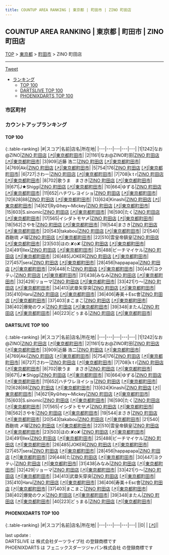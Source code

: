```yaml
---
title: COUNTUP AREA RANKING | 東京都 | 町田市 | ZINO 町田店
---
```

## COUNTUP AREA RANKING | 東京都 | 町田市 | ZINO 町田店

[TOP](/darts/rank/) > [東京都](/darts/rank/東京都/) > [町田市](/darts/rank/東京都/町田市/) > ZINO 町田店

___

<a href="https://twitter.com/share?ref_src=twsrc%5Etfw" data-text="COUNTUP AREA RANKING | 東京都町田市ZINO 町田店" class="twitter-share-button" data-hashtags="DARTSLIVE,PHOENIXDARTS,darts,ダーツ" data-show-count="false">Tweet</a>

* [ランキング](#カウントアップランキング)
    * [TOP 100](#top-100)
    * [DARTSLIVE TOP 100](#dartslive-top-100)
    * [PHOENIXDARTS TOP 100](#phoenixdarts-top-100)

### 市区町村

<ul>

</ul>

### カウントアップランキング

#### TOP 100



{:.table-ranking}
|#|スコア|名前|店名|所在地|
|---|---|---|---|---|
|1|1242|<span class="rank-name-dl">なお@ZINO</span>|<a href="/darts/rank/shops/b15ebae2b6670c4f0d9b047a20a7ba1e.html">ZINO 町田店</a> <a href="https://search.dartslive.com/jp/shop/b15ebae2b6670c4f0d9b047a20a7ba1e">[↗]</a>|<a href="/darts/rank/東京都/町田市">東京都町田市</a>|
|2|1161|<span class="rank-name-dl">なお@ZINO町田</span>|<a href="/darts/rank/shops/b15ebae2b6670c4f0d9b047a20a7ba1e.html">ZINO 町田店</a> <a href="https://search.dartslive.com/jp/shop/b15ebae2b6670c4f0d9b047a20a7ba1e">[↗]</a>|<a href="/darts/rank/東京都/町田市">東京都町田市</a>|
|3|909|<span class="rank-name-dl">近藤 浩二</span>|<a href="/darts/rank/shops/b15ebae2b6670c4f0d9b047a20a7ba1e.html">ZINO 町田店</a> <a href="https://search.dartslive.com/jp/shop/b15ebae2b6670c4f0d9b047a20a7ba1e">[↗]</a>|<a href="/darts/rank/東京都/町田市">東京都町田市</a>|
|4|769|<span class="rank-name-dl">Aki</span>|<a href="/darts/rank/shops/b15ebae2b6670c4f0d9b047a20a7ba1e.html">ZINO 町田店</a> <a href="https://search.dartslive.com/jp/shop/b15ebae2b6670c4f0d9b047a20a7ba1e">[↗]</a>|<a href="/darts/rank/東京都/町田市">東京都町田市</a>|
|5|754|<span class="rank-name-dl">176</span>|<a href="/darts/rank/shops/b15ebae2b6670c4f0d9b047a20a7ba1e.html">ZINO 町田店</a> <a href="https://search.dartslive.com/jp/shop/b15ebae2b6670c4f0d9b047a20a7ba1e">[↗]</a>|<a href="/darts/rank/東京都/町田市">東京都町田市</a>|
|6|727|<span class="rank-name-dl">さわー</span>|<a href="/darts/rank/shops/b15ebae2b6670c4f0d9b047a20a7ba1e.html">ZINO 町田店</a> <a href="https://search.dartslive.com/jp/shop/b15ebae2b6670c4f0d9b047a20a7ba1e">[↗]</a>|<a href="/darts/rank/東京都/町田市">東京都町田市</a>|
|7|708|<span class="rank-name-dl">k t r</span>|<a href="/darts/rank/shops/b15ebae2b6670c4f0d9b047a20a7ba1e.html">ZINO 町田店</a> <a href="https://search.dartslive.com/jp/shop/b15ebae2b6670c4f0d9b047a20a7ba1e">[↗]</a>|<a href="/darts/rank/東京都/町田市">東京都町田市</a>|
|8|702|<span class="rank-name-dl">歌うま　まさき</span>|<a href="/darts/rank/shops/b15ebae2b6670c4f0d9b047a20a7ba1e.html">ZINO 町田店</a> <a href="https://search.dartslive.com/jp/shop/b15ebae2b6670c4f0d9b047a20a7ba1e">[↗]</a>|<a href="/darts/rank/東京都/町田市">東京都町田市</a>|
|9|671|<span class="rank-name-dl">J★Shiggi</span>|<a href="/darts/rank/shops/b15ebae2b6670c4f0d9b047a20a7ba1e.html">ZINO 町田店</a> <a href="https://search.dartslive.com/jp/shop/b15ebae2b6670c4f0d9b047a20a7ba1e">[↗]</a>|<a href="/darts/rank/東京都/町田市">東京都町田市</a>|
|10|664|<span class="rank-name-dl">ゆずる</span>|<a href="/darts/rank/shops/b15ebae2b6670c4f0d9b047a20a7ba1e.html">ZINO 町田店</a> <a href="https://search.dartslive.com/jp/shop/b15ebae2b6670c4f0d9b047a20a7ba1e">[↗]</a>|<a href="/darts/rank/東京都/町田市">東京都町田市</a>|
|11|652|<span class="rank-name-dl">ハチワレヨイショ</span>|<a href="/darts/rank/shops/b15ebae2b6670c4f0d9b047a20a7ba1e.html">ZINO 町田店</a> <a href="https://search.dartslive.com/jp/shop/b15ebae2b6670c4f0d9b047a20a7ba1e">[↗]</a>|<a href="/darts/rank/東京都/町田市">東京都町田市</a>|
|12|628|<span class="rank-name-dl">88</span>|<a href="/darts/rank/shops/b15ebae2b6670c4f0d9b047a20a7ba1e.html">ZINO 町田店</a> <a href="https://search.dartslive.com/jp/shop/b15ebae2b6670c4f0d9b047a20a7ba1e">[↗]</a>|<a href="/darts/rank/東京都/町田市">東京都町田市</a>|
|13|624|<span class="rank-name-dl">Kinashi</span>|<a href="/darts/rank/shops/b15ebae2b6670c4f0d9b047a20a7ba1e.html">ZINO 町田店</a> <a href="https://search.dartslive.com/jp/shop/b15ebae2b6670c4f0d9b047a20a7ba1e">[↗]</a>|<a href="/darts/rank/東京都/町田市">東京都町田市</a>|
|14|621|<span class="rank-name-dl">Ry☮hey➵Mickey</span>|<a href="/darts/rank/shops/b15ebae2b6670c4f0d9b047a20a7ba1e.html">ZINO 町田店</a> <a href="https://search.dartslive.com/jp/shop/b15ebae2b6670c4f0d9b047a20a7ba1e">[↗]</a>|<a href="/darts/rank/東京都/町田市">東京都町田市</a>|
|15|603|<span class="rank-name-dl">S.sinomic</span>|<a href="/darts/rank/shops/b15ebae2b6670c4f0d9b047a20a7ba1e.html">ZINO 町田店</a> <a href="https://search.dartslive.com/jp/shop/b15ebae2b6670c4f0d9b047a20a7ba1e">[↗]</a>|<a href="/darts/rank/東京都/町田市">東京都町田市</a>|
|16|590|<span class="rank-name-dl">たく</span>|<a href="/darts/rank/shops/b15ebae2b6670c4f0d9b047a20a7ba1e.html">ZINO 町田店</a> <a href="https://search.dartslive.com/jp/shop/b15ebae2b6670c4f0d9b047a20a7ba1e">[↗]</a>|<a href="/darts/rank/東京都/町田市">東京都町田市</a>|
|17|565|<span class="rank-name-dl">イシダトモヤ〆</span>|<a href="/darts/rank/shops/b15ebae2b6670c4f0d9b047a20a7ba1e.html">ZINO 町田店</a> <a href="https://search.dartslive.com/jp/shop/b15ebae2b6670c4f0d9b047a20a7ba1e">[↗]</a>|<a href="/darts/rank/東京都/町田市">東京都町田市</a>|
|18|562|<span class="rank-name-dl">さやを</span>|<a href="/darts/rank/shops/b15ebae2b6670c4f0d9b047a20a7ba1e.html">ZINO 町田店</a> <a href="https://search.dartslive.com/jp/shop/b15ebae2b6670c4f0d9b047a20a7ba1e">[↗]</a>|<a href="/darts/rank/東京都/町田市">東京都町田市</a>|
|19|544|<span class="rank-name-dl">まさき</span>|<a href="/darts/rank/shops/b15ebae2b6670c4f0d9b047a20a7ba1e.html">ZINO 町田店</a> <a href="https://search.dartslive.com/jp/shop/b15ebae2b6670c4f0d9b047a20a7ba1e">[↗]</a>|<a href="/darts/rank/東京都/町田市">東京都町田市</a>|
|20|543|<span class="rank-name-dl">takabou</span>|<a href="/darts/rank/shops/b15ebae2b6670c4f0d9b047a20a7ba1e.html">ZINO 町田店</a> <a href="https://search.dartslive.com/jp/shop/b15ebae2b6670c4f0d9b047a20a7ba1e">[↗]</a>|<a href="/darts/rank/東京都/町田市">東京都町田市</a>|
|21|540|<span class="rank-name-dl">酉麩琉 〆瑠</span>|<a href="/darts/rank/shops/b15ebae2b6670c4f0d9b047a20a7ba1e.html">ZINO 町田店</a> <a href="https://search.dartslive.com/jp/shop/b15ebae2b6670c4f0d9b047a20a7ba1e">[↗]</a>|<a href="/darts/rank/東京都/町田市">東京都町田市</a>|
|22|510|<span class="rank-name-dl">雲皇帝鎮皇</span>|<a href="/darts/rank/shops/b15ebae2b6670c4f0d9b047a20a7ba1e.html">ZINO 町田店</a> <a href="https://search.dartslive.com/jp/shop/b15ebae2b6670c4f0d9b047a20a7ba1e">[↗]</a>|<a href="/darts/rank/東京都/町田市">東京都町田市</a>|
|23|503|<span class="rank-name-dl">ほの:✘‎o✘‎:</span>|<a href="/darts/rank/shops/b15ebae2b6670c4f0d9b047a20a7ba1e.html">ZINO 町田店</a> <a href="https://search.dartslive.com/jp/shop/b15ebae2b6670c4f0d9b047a20a7ba1e">[↗]</a>|<a href="/darts/rank/東京都/町田市">東京都町田市</a>|
|24|491|<span class="rank-name-dl">Ilex</span>|<a href="/darts/rank/shops/b15ebae2b6670c4f0d9b047a20a7ba1e.html">ZINO 町田店</a> <a href="https://search.dartslive.com/jp/shop/b15ebae2b6670c4f0d9b047a20a7ba1e">[↗]</a>|<a href="/darts/rank/東京都/町田市">東京都町田市</a>|
|25|488|<span class="rank-name-dl">ビーチマイケル</span>|<a href="/darts/rank/shops/b15ebae2b6670c4f0d9b047a20a7ba1e.html">ZINO 町田店</a> <a href="https://search.dartslive.com/jp/shop/b15ebae2b6670c4f0d9b047a20a7ba1e">[↗]</a>|<a href="/darts/rank/東京都/町田市">東京都町田市</a>|
|26|485|<span class="rank-name-dl">JOKER</span>|<a href="/darts/rank/shops/b15ebae2b6670c4f0d9b047a20a7ba1e.html">ZINO 町田店</a> <a href="https://search.dartslive.com/jp/shop/b15ebae2b6670c4f0d9b047a20a7ba1e">[↗]</a>|<a href="/darts/rank/東京都/町田市">東京都町田市</a>|
|27|457|<span class="rank-name-dl">sera</span>|<a href="/darts/rank/shops/b15ebae2b6670c4f0d9b047a20a7ba1e.html">ZINO 町田店</a> <a href="https://search.dartslive.com/jp/shop/b15ebae2b6670c4f0d9b047a20a7ba1e">[↗]</a>|<a href="/darts/rank/東京都/町田市">東京都町田市</a>|
|28|456|<span class="rank-name-dl">happapapa</span>|<a href="/darts/rank/shops/b15ebae2b6670c4f0d9b047a20a7ba1e.html">ZINO 町田店</a> <a href="https://search.dartslive.com/jp/shop/b15ebae2b6670c4f0d9b047a20a7ba1e">[↗]</a>|<a href="/darts/rank/東京都/町田市">東京都町田市</a>|
|29|448|<span class="rank-name-dl">た</span>|<a href="/darts/rank/shops/b15ebae2b6670c4f0d9b047a20a7ba1e.html">ZINO 町田店</a> <a href="https://search.dartslive.com/jp/shop/b15ebae2b6670c4f0d9b047a20a7ba1e">[↗]</a>|<a href="/darts/rank/東京都/町田市">東京都町田市</a>|
|30|447|<span class="rank-name-dl">ヨクテぃ</span>|<a href="/darts/rank/shops/b15ebae2b6670c4f0d9b047a20a7ba1e.html">ZINO 町田店</a> <a href="https://search.dartslive.com/jp/shop/b15ebae2b6670c4f0d9b047a20a7ba1e">[↗]</a>|<a href="/darts/rank/東京都/町田市">東京都町田市</a>|
|31|438|<span class="rank-name-dl">みなみ</span>|<a href="/darts/rank/shops/b15ebae2b6670c4f0d9b047a20a7ba1e.html">ZINO 町田店</a> <a href="https://search.dartslive.com/jp/shop/b15ebae2b6670c4f0d9b047a20a7ba1e">[↗]</a>|<a href="/darts/rank/東京都/町田市">東京都町田市</a>|
|32|429|<span class="rank-name-dl">リョーマ</span>|<a href="/darts/rank/shops/b15ebae2b6670c4f0d9b047a20a7ba1e.html">ZINO 町田店</a> <a href="https://search.dartslive.com/jp/shop/b15ebae2b6670c4f0d9b047a20a7ba1e">[↗]</a>|<a href="/darts/rank/東京都/町田市">東京都町田市</a>|
|33|421|<span class="rank-name-dl">り〜</span>|<a href="/darts/rank/shops/b15ebae2b6670c4f0d9b047a20a7ba1e.html">ZINO 町田店</a> <a href="https://search.dartslive.com/jp/shop/b15ebae2b6670c4f0d9b047a20a7ba1e">[↗]</a>|<a href="/darts/rank/東京都/町田市">東京都町田市</a>|
|34|413|<span class="rank-name-dl">武塁矢穿突</span>|<a href="/darts/rank/shops/b15ebae2b6670c4f0d9b047a20a7ba1e.html">ZINO 町田店</a> <a href="https://search.dartslive.com/jp/shop/b15ebae2b6670c4f0d9b047a20a7ba1e">[↗]</a>|<a href="/darts/rank/東京都/町田市">東京都町田市</a>|
|35|410|<span class="rank-name-dl">Haru</span>|<a href="/darts/rank/shops/b15ebae2b6670c4f0d9b047a20a7ba1e.html">ZINO 町田店</a> <a href="https://search.dartslive.com/jp/shop/b15ebae2b6670c4f0d9b047a20a7ba1e">[↗]</a>|<a href="/darts/rank/東京都/町田市">東京都町田市</a>|
|36|406|<span class="rank-name-dl">寿美＋Esc會</span>|<a href="/darts/rank/shops/b15ebae2b6670c4f0d9b047a20a7ba1e.html">ZINO 町田店</a> <a href="https://search.dartslive.com/jp/shop/b15ebae2b6670c4f0d9b047a20a7ba1e">[↗]</a>|<a href="/darts/rank/東京都/町田市">東京都町田市</a>|
|37|403|<span class="rank-name-dl">まこまこ</span>|<a href="/darts/rank/shops/b15ebae2b6670c4f0d9b047a20a7ba1e.html">ZINO 町田店</a> <a href="https://search.dartslive.com/jp/shop/b15ebae2b6670c4f0d9b047a20a7ba1e">[↗]</a>|<a href="/darts/rank/東京都/町田市">東京都町田市</a>|
|38|402|<span class="rank-name-dl">爆発のウメ</span>|<a href="/darts/rank/shops/b15ebae2b6670c4f0d9b047a20a7ba1e.html">ZINO 町田店</a> <a href="https://search.dartslive.com/jp/shop/b15ebae2b6670c4f0d9b047a20a7ba1e">[↗]</a>|<a href="/darts/rank/東京都/町田市">東京都町田市</a>|
|39|348|<span class="rank-name-dl">またん</span>|<a href="/darts/rank/shops/b15ebae2b6670c4f0d9b047a20a7ba1e.html">ZINO 町田店</a> <a href="https://search.dartslive.com/jp/shop/b15ebae2b6670c4f0d9b047a20a7ba1e">[↗]</a>|<a href="/darts/rank/東京都/町田市">東京都町田市</a>|
|40|223|<span class="rank-name-dl">どぅまる</span>|<a href="/darts/rank/shops/b15ebae2b6670c4f0d9b047a20a7ba1e.html">ZINO 町田店</a> <a href="https://search.dartslive.com/jp/shop/b15ebae2b6670c4f0d9b047a20a7ba1e">[↗]</a>|<a href="/darts/rank/東京都/町田市">東京都町田市</a>|


#### DARTSLIVE TOP 100



{:.table-ranking}
|#|スコア|名前|店名|所在地|
|---|---|---|---|---|
|1|1242|<span class="rank-name-dl">なお@ZINO</span>|<a href="/darts/rank/shops/b15ebae2b6670c4f0d9b047a20a7ba1e.html">ZINO 町田店</a> <a href="https://search.dartslive.com/jp/shop/b15ebae2b6670c4f0d9b047a20a7ba1e">[↗]</a>|<a href="/darts/rank/東京都/町田市">東京都町田市</a>|
|2|1161|<span class="rank-name-dl">なお@ZINO町田</span>|<a href="/darts/rank/shops/b15ebae2b6670c4f0d9b047a20a7ba1e.html">ZINO 町田店</a> <a href="https://search.dartslive.com/jp/shop/b15ebae2b6670c4f0d9b047a20a7ba1e">[↗]</a>|<a href="/darts/rank/東京都/町田市">東京都町田市</a>|
|3|909|<span class="rank-name-dl">近藤 浩二</span>|<a href="/darts/rank/shops/b15ebae2b6670c4f0d9b047a20a7ba1e.html">ZINO 町田店</a> <a href="https://search.dartslive.com/jp/shop/b15ebae2b6670c4f0d9b047a20a7ba1e">[↗]</a>|<a href="/darts/rank/東京都/町田市">東京都町田市</a>|
|4|769|<span class="rank-name-dl">Aki</span>|<a href="/darts/rank/shops/b15ebae2b6670c4f0d9b047a20a7ba1e.html">ZINO 町田店</a> <a href="https://search.dartslive.com/jp/shop/b15ebae2b6670c4f0d9b047a20a7ba1e">[↗]</a>|<a href="/darts/rank/東京都/町田市">東京都町田市</a>|
|5|754|<span class="rank-name-dl">176</span>|<a href="/darts/rank/shops/b15ebae2b6670c4f0d9b047a20a7ba1e.html">ZINO 町田店</a> <a href="https://search.dartslive.com/jp/shop/b15ebae2b6670c4f0d9b047a20a7ba1e">[↗]</a>|<a href="/darts/rank/東京都/町田市">東京都町田市</a>|
|6|727|<span class="rank-name-dl">さわー</span>|<a href="/darts/rank/shops/b15ebae2b6670c4f0d9b047a20a7ba1e.html">ZINO 町田店</a> <a href="https://search.dartslive.com/jp/shop/b15ebae2b6670c4f0d9b047a20a7ba1e">[↗]</a>|<a href="/darts/rank/東京都/町田市">東京都町田市</a>|
|7|708|<span class="rank-name-dl">k t r</span>|<a href="/darts/rank/shops/b15ebae2b6670c4f0d9b047a20a7ba1e.html">ZINO 町田店</a> <a href="https://search.dartslive.com/jp/shop/b15ebae2b6670c4f0d9b047a20a7ba1e">[↗]</a>|<a href="/darts/rank/東京都/町田市">東京都町田市</a>|
|8|702|<span class="rank-name-dl">歌うま　まさき</span>|<a href="/darts/rank/shops/b15ebae2b6670c4f0d9b047a20a7ba1e.html">ZINO 町田店</a> <a href="https://search.dartslive.com/jp/shop/b15ebae2b6670c4f0d9b047a20a7ba1e">[↗]</a>|<a href="/darts/rank/東京都/町田市">東京都町田市</a>|
|9|671|<span class="rank-name-dl">J★Shiggi</span>|<a href="/darts/rank/shops/b15ebae2b6670c4f0d9b047a20a7ba1e.html">ZINO 町田店</a> <a href="https://search.dartslive.com/jp/shop/b15ebae2b6670c4f0d9b047a20a7ba1e">[↗]</a>|<a href="/darts/rank/東京都/町田市">東京都町田市</a>|
|10|664|<span class="rank-name-dl">ゆずる</span>|<a href="/darts/rank/shops/b15ebae2b6670c4f0d9b047a20a7ba1e.html">ZINO 町田店</a> <a href="https://search.dartslive.com/jp/shop/b15ebae2b6670c4f0d9b047a20a7ba1e">[↗]</a>|<a href="/darts/rank/東京都/町田市">東京都町田市</a>|
|11|652|<span class="rank-name-dl">ハチワレヨイショ</span>|<a href="/darts/rank/shops/b15ebae2b6670c4f0d9b047a20a7ba1e.html">ZINO 町田店</a> <a href="https://search.dartslive.com/jp/shop/b15ebae2b6670c4f0d9b047a20a7ba1e">[↗]</a>|<a href="/darts/rank/東京都/町田市">東京都町田市</a>|
|12|628|<span class="rank-name-dl">88</span>|<a href="/darts/rank/shops/b15ebae2b6670c4f0d9b047a20a7ba1e.html">ZINO 町田店</a> <a href="https://search.dartslive.com/jp/shop/b15ebae2b6670c4f0d9b047a20a7ba1e">[↗]</a>|<a href="/darts/rank/東京都/町田市">東京都町田市</a>|
|13|624|<span class="rank-name-dl">Kinashi</span>|<a href="/darts/rank/shops/b15ebae2b6670c4f0d9b047a20a7ba1e.html">ZINO 町田店</a> <a href="https://search.dartslive.com/jp/shop/b15ebae2b6670c4f0d9b047a20a7ba1e">[↗]</a>|<a href="/darts/rank/東京都/町田市">東京都町田市</a>|
|14|621|<span class="rank-name-dl">Ry☮hey➵Mickey</span>|<a href="/darts/rank/shops/b15ebae2b6670c4f0d9b047a20a7ba1e.html">ZINO 町田店</a> <a href="https://search.dartslive.com/jp/shop/b15ebae2b6670c4f0d9b047a20a7ba1e">[↗]</a>|<a href="/darts/rank/東京都/町田市">東京都町田市</a>|
|15|603|<span class="rank-name-dl">S.sinomic</span>|<a href="/darts/rank/shops/b15ebae2b6670c4f0d9b047a20a7ba1e.html">ZINO 町田店</a> <a href="https://search.dartslive.com/jp/shop/b15ebae2b6670c4f0d9b047a20a7ba1e">[↗]</a>|<a href="/darts/rank/東京都/町田市">東京都町田市</a>|
|16|590|<span class="rank-name-dl">たく</span>|<a href="/darts/rank/shops/b15ebae2b6670c4f0d9b047a20a7ba1e.html">ZINO 町田店</a> <a href="https://search.dartslive.com/jp/shop/b15ebae2b6670c4f0d9b047a20a7ba1e">[↗]</a>|<a href="/darts/rank/東京都/町田市">東京都町田市</a>|
|17|565|<span class="rank-name-dl">イシダトモヤ〆</span>|<a href="/darts/rank/shops/b15ebae2b6670c4f0d9b047a20a7ba1e.html">ZINO 町田店</a> <a href="https://search.dartslive.com/jp/shop/b15ebae2b6670c4f0d9b047a20a7ba1e">[↗]</a>|<a href="/darts/rank/東京都/町田市">東京都町田市</a>|
|18|562|<span class="rank-name-dl">さやを</span>|<a href="/darts/rank/shops/b15ebae2b6670c4f0d9b047a20a7ba1e.html">ZINO 町田店</a> <a href="https://search.dartslive.com/jp/shop/b15ebae2b6670c4f0d9b047a20a7ba1e">[↗]</a>|<a href="/darts/rank/東京都/町田市">東京都町田市</a>|
|19|544|<span class="rank-name-dl">まさき</span>|<a href="/darts/rank/shops/b15ebae2b6670c4f0d9b047a20a7ba1e.html">ZINO 町田店</a> <a href="https://search.dartslive.com/jp/shop/b15ebae2b6670c4f0d9b047a20a7ba1e">[↗]</a>|<a href="/darts/rank/東京都/町田市">東京都町田市</a>|
|20|543|<span class="rank-name-dl">takabou</span>|<a href="/darts/rank/shops/b15ebae2b6670c4f0d9b047a20a7ba1e.html">ZINO 町田店</a> <a href="https://search.dartslive.com/jp/shop/b15ebae2b6670c4f0d9b047a20a7ba1e">[↗]</a>|<a href="/darts/rank/東京都/町田市">東京都町田市</a>|
|21|540|<span class="rank-name-dl">酉麩琉 〆瑠</span>|<a href="/darts/rank/shops/b15ebae2b6670c4f0d9b047a20a7ba1e.html">ZINO 町田店</a> <a href="https://search.dartslive.com/jp/shop/b15ebae2b6670c4f0d9b047a20a7ba1e">[↗]</a>|<a href="/darts/rank/東京都/町田市">東京都町田市</a>|
|22|510|<span class="rank-name-dl">雲皇帝鎮皇</span>|<a href="/darts/rank/shops/b15ebae2b6670c4f0d9b047a20a7ba1e.html">ZINO 町田店</a> <a href="https://search.dartslive.com/jp/shop/b15ebae2b6670c4f0d9b047a20a7ba1e">[↗]</a>|<a href="/darts/rank/東京都/町田市">東京都町田市</a>|
|23|503|<span class="rank-name-dl">ほの:✘‎o✘‎:</span>|<a href="/darts/rank/shops/b15ebae2b6670c4f0d9b047a20a7ba1e.html">ZINO 町田店</a> <a href="https://search.dartslive.com/jp/shop/b15ebae2b6670c4f0d9b047a20a7ba1e">[↗]</a>|<a href="/darts/rank/東京都/町田市">東京都町田市</a>|
|24|491|<span class="rank-name-dl">Ilex</span>|<a href="/darts/rank/shops/b15ebae2b6670c4f0d9b047a20a7ba1e.html">ZINO 町田店</a> <a href="https://search.dartslive.com/jp/shop/b15ebae2b6670c4f0d9b047a20a7ba1e">[↗]</a>|<a href="/darts/rank/東京都/町田市">東京都町田市</a>|
|25|488|<span class="rank-name-dl">ビーチマイケル</span>|<a href="/darts/rank/shops/b15ebae2b6670c4f0d9b047a20a7ba1e.html">ZINO 町田店</a> <a href="https://search.dartslive.com/jp/shop/b15ebae2b6670c4f0d9b047a20a7ba1e">[↗]</a>|<a href="/darts/rank/東京都/町田市">東京都町田市</a>|
|26|485|<span class="rank-name-dl">JOKER</span>|<a href="/darts/rank/shops/b15ebae2b6670c4f0d9b047a20a7ba1e.html">ZINO 町田店</a> <a href="https://search.dartslive.com/jp/shop/b15ebae2b6670c4f0d9b047a20a7ba1e">[↗]</a>|<a href="/darts/rank/東京都/町田市">東京都町田市</a>|
|27|457|<span class="rank-name-dl">sera</span>|<a href="/darts/rank/shops/b15ebae2b6670c4f0d9b047a20a7ba1e.html">ZINO 町田店</a> <a href="https://search.dartslive.com/jp/shop/b15ebae2b6670c4f0d9b047a20a7ba1e">[↗]</a>|<a href="/darts/rank/東京都/町田市">東京都町田市</a>|
|28|456|<span class="rank-name-dl">happapapa</span>|<a href="/darts/rank/shops/b15ebae2b6670c4f0d9b047a20a7ba1e.html">ZINO 町田店</a> <a href="https://search.dartslive.com/jp/shop/b15ebae2b6670c4f0d9b047a20a7ba1e">[↗]</a>|<a href="/darts/rank/東京都/町田市">東京都町田市</a>|
|29|448|<span class="rank-name-dl">た</span>|<a href="/darts/rank/shops/b15ebae2b6670c4f0d9b047a20a7ba1e.html">ZINO 町田店</a> <a href="https://search.dartslive.com/jp/shop/b15ebae2b6670c4f0d9b047a20a7ba1e">[↗]</a>|<a href="/darts/rank/東京都/町田市">東京都町田市</a>|
|30|447|<span class="rank-name-dl">ヨクテぃ</span>|<a href="/darts/rank/shops/b15ebae2b6670c4f0d9b047a20a7ba1e.html">ZINO 町田店</a> <a href="https://search.dartslive.com/jp/shop/b15ebae2b6670c4f0d9b047a20a7ba1e">[↗]</a>|<a href="/darts/rank/東京都/町田市">東京都町田市</a>|
|31|438|<span class="rank-name-dl">みなみ</span>|<a href="/darts/rank/shops/b15ebae2b6670c4f0d9b047a20a7ba1e.html">ZINO 町田店</a> <a href="https://search.dartslive.com/jp/shop/b15ebae2b6670c4f0d9b047a20a7ba1e">[↗]</a>|<a href="/darts/rank/東京都/町田市">東京都町田市</a>|
|32|429|<span class="rank-name-dl">リョーマ</span>|<a href="/darts/rank/shops/b15ebae2b6670c4f0d9b047a20a7ba1e.html">ZINO 町田店</a> <a href="https://search.dartslive.com/jp/shop/b15ebae2b6670c4f0d9b047a20a7ba1e">[↗]</a>|<a href="/darts/rank/東京都/町田市">東京都町田市</a>|
|33|421|<span class="rank-name-dl">り〜</span>|<a href="/darts/rank/shops/b15ebae2b6670c4f0d9b047a20a7ba1e.html">ZINO 町田店</a> <a href="https://search.dartslive.com/jp/shop/b15ebae2b6670c4f0d9b047a20a7ba1e">[↗]</a>|<a href="/darts/rank/東京都/町田市">東京都町田市</a>|
|34|413|<span class="rank-name-dl">武塁矢穿突</span>|<a href="/darts/rank/shops/b15ebae2b6670c4f0d9b047a20a7ba1e.html">ZINO 町田店</a> <a href="https://search.dartslive.com/jp/shop/b15ebae2b6670c4f0d9b047a20a7ba1e">[↗]</a>|<a href="/darts/rank/東京都/町田市">東京都町田市</a>|
|35|410|<span class="rank-name-dl">Haru</span>|<a href="/darts/rank/shops/b15ebae2b6670c4f0d9b047a20a7ba1e.html">ZINO 町田店</a> <a href="https://search.dartslive.com/jp/shop/b15ebae2b6670c4f0d9b047a20a7ba1e">[↗]</a>|<a href="/darts/rank/東京都/町田市">東京都町田市</a>|
|36|406|<span class="rank-name-dl">寿美＋Esc會</span>|<a href="/darts/rank/shops/b15ebae2b6670c4f0d9b047a20a7ba1e.html">ZINO 町田店</a> <a href="https://search.dartslive.com/jp/shop/b15ebae2b6670c4f0d9b047a20a7ba1e">[↗]</a>|<a href="/darts/rank/東京都/町田市">東京都町田市</a>|
|37|403|<span class="rank-name-dl">まこまこ</span>|<a href="/darts/rank/shops/b15ebae2b6670c4f0d9b047a20a7ba1e.html">ZINO 町田店</a> <a href="https://search.dartslive.com/jp/shop/b15ebae2b6670c4f0d9b047a20a7ba1e">[↗]</a>|<a href="/darts/rank/東京都/町田市">東京都町田市</a>|
|38|402|<span class="rank-name-dl">爆発のウメ</span>|<a href="/darts/rank/shops/b15ebae2b6670c4f0d9b047a20a7ba1e.html">ZINO 町田店</a> <a href="https://search.dartslive.com/jp/shop/b15ebae2b6670c4f0d9b047a20a7ba1e">[↗]</a>|<a href="/darts/rank/東京都/町田市">東京都町田市</a>|
|39|348|<span class="rank-name-dl">またん</span>|<a href="/darts/rank/shops/b15ebae2b6670c4f0d9b047a20a7ba1e.html">ZINO 町田店</a> <a href="https://search.dartslive.com/jp/shop/b15ebae2b6670c4f0d9b047a20a7ba1e">[↗]</a>|<a href="/darts/rank/東京都/町田市">東京都町田市</a>|
|40|223|<span class="rank-name-dl">どぅまる</span>|<a href="/darts/rank/shops/b15ebae2b6670c4f0d9b047a20a7ba1e.html">ZINO 町田店</a> <a href="https://search.dartslive.com/jp/shop/b15ebae2b6670c4f0d9b047a20a7ba1e">[↗]</a>|<a href="/darts/rank/東京都/町田市">東京都町田市</a>|


#### PHOENIXDARTS TOP 100



{:.table-ranking}
|#|スコア|名前|店名|所在地|
|---|---|---|---|---|
||0|<span class="rank-name-dl"> </span>|<a href="/darts/rank/shops/.html"></a> <a href="">[↗]</a>|<a href="/darts/rank//"></a>|


<div class="footer border-top border-gray-light mt-5 pt-3 text-right text-gray">
    last update : <span style="font-weight: italic" id="foot_last_modified"></span><br />
    DARTSLIVE は 株式会社ダーツライブ社 の登録商標です<br />
    PHOENIXDARTS は フェニックスダーツジャパン株式会社 の登録商標です<br />
</div>

<script src="https://cdnjs.cloudflare.com/ajax/libs/jquery.tablesorter/2.31.3/js/jquery.tablesorter.min.js" integrity="sha512-qzgd5cYSZcosqpzpn7zF2ZId8f/8CHmFKZ8j7mU4OUXTNRd5g+ZHBPsgKEwoqxCtdQvExE5LprwwPAgoicguNg==" crossorigin="anonymous" referrerpolicy="no-referrer"></script>
<link rel="stylesheet" href="https://cdnjs.cloudflare.com/ajax/libs/jquery.tablesorter/2.31.3/css/theme.default.min.css" integrity="sha512-wghhOJkjQX0Lh3NSWvNKeZ0ZpNn+SPVXX1Qyc9OCaogADktxrBiBdKGDoqVUOyhStvMBmJQ8ZdMHiR3wuEq8+w==" crossorigin="anonymous" referrerpolicy="no-referrer" />
<script>
$(function() {
    $(".table-ranking").tablesorter({sortList:[[0, 0]]});
    $("#foot_last_modified").text(formatDate(new Date(document.lastModified), 'yyyy-MM-dd HH:mm:ss'));
});
</script>

<script async src="https://platform.twitter.com/widgets.js" charset="utf-8"></script>